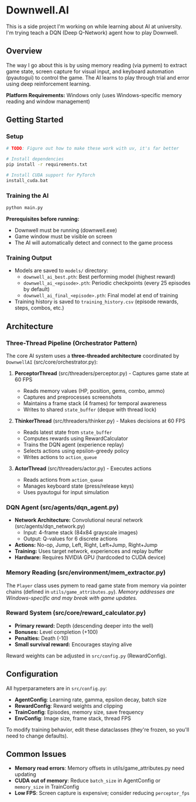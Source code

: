 # Downwell.AI

This is a side project I'm working on while learning about AI at university. I'm trying teach a DQN (Deep Q-Network) agent how to
play Downwell.

## Overview

The way I go about this is by using memory reading (via pymem) to extract game state, screen capture for visual input, and keyboard
automation (pyautogui) to control the game. The AI learns to play through trial and error using deep reinforcement
learning.

**Platform Requirements:** Windows only (uses Windows-specific memory reading and window management)

## Getting Started

### Setup



```bash
# TODO: Figure out how to make these work with uv, it's far better

# Install dependencies
pip install -r requirements.txt

# Install CUDA support for PyTorch
install_cuda.bat
```

### Training the AI

```bash
python main.py
```

**Prerequisites before running:**

- Downwell must be running (downwell.exe)
- Game window must be visible on screen
- The AI will automatically detect and connect to the game process

### Training Output

- Models are saved to `models/` directory:
    - `downwell_ai_best.pth`: Best performing model (highest reward)
    - `downwell_ai_<episode>.pth`: Periodic checkpoints (every 25 episodes by default)
    - `downwell_ai_final_<episode>.pth`: Final model at end of training
- Training history is saved to `training_history.csv` (episode rewards, steps, combos, etc.)

## Architecture

### Three-Thread Pipeline (Orchestrator Pattern)

The core AI system uses a **three-threaded architecture** coordinated by `DownwellAI` (src/core/orchestrator.py):

1. **PerceptorThread** (src/threaders/perceptor.py) - Captures game state at 60 FPS
    - Reads memory values (HP, position, gems, combo, ammo)
    - Captures and preprocesses screenshots
    - Maintains a frame stack (4 frames) for temporal awareness
    - Writes to shared `state_buffer` (deque with thread lock)

2. **ThinkerThread** (src/threaders/thinker.py) - Makes decisions at 60 FPS
    - Reads latest state from `state_buffer`
    - Computes rewards using RewardCalculator
    - Trains the DQN agent (experience replay)
    - Selects actions using epsilon-greedy policy
    - Writes actions to `action_queue`

3. **ActorThread** (src/threaders/actor.py) - Executes actions
    - Reads actions from `action_queue`
    - Manages keyboard state (press/release keys)
    - Uses pyautogui for input simulation

### DQN Agent (src/agents/dqn_agent.py)

- **Network Architecture:** Convolutional neural network (src/agents/dqn_network.py)
    - Input: 4-frame stack (84x84 grayscale images)
    - Output: Q-values for 6 discrete actions
- **Actions:** No-op, Jump, Left, Right, Left+Jump, Right+Jump
- **Training:** Uses target network, experiences and replay buffer
- **Hardware:** Requires NVIDIA GPU (hardcoded to CUDA device)

### Memory Reading (src/environment/mem_extractor.py)

The `Player` class uses pymem to read game state from memory via pointer chains (defined in `utils/game_attributes.py`).
*Memory addresses are Windows-specific and may break with game updates.*

### Reward System (src/core/reward_calculator.py)

- **Primary reward:** Depth (descending deeper into the well)
- **Bonuses:** Level completion (+100)
- **Penalties:** Death (-10)
- **Small survival reward:** Encourages staying alive

Reward weights can be adjusted in `src/config.py` (RewardConfig).

## Configuration

All hyperparameters are in `src/config.py`:

- **AgentConfig**: Learning rate, gamma, epsilon decay, batch size
- **RewardConfig**: Reward weights and clipping
- **TrainConfig**: Episodes, memory size, save frequency
- **EnvConfig**: Image size, frame stack, thread FPS

To modify training behavior, edit these dataclasses (they're frozen, so you'll need to change defaults).

## Common Issues

- **Memory read errors**: Memory offsets in utils/game_attributes.py need updating
- **CUDA out of memory**: Reduce `batch_size` in AgentConfig or `memory_size` in TrainConfig
- **Low FPS**: Screen capture is expensive; consider reducing `perceptor_fps`